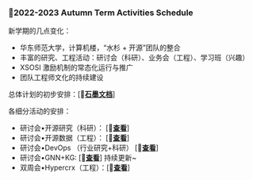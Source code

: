 ### 🍁2022-2023 Autumn Term Activities Schedule

新学期的几点变化：
- 华东师范大学，计算机楼，“水杉 + 开源”团队的整合
- 丰富的研究、工程活动：研讨会（科研）、业务会（工程）、学习班（兴趣）
- XSOSI 激励机制的常态化运行与推广
- 团队工程师文化的持续建设

总体计划的初步安排：[🍁[**石墨文档**](https://shimo.im/docs/aBAYV1y9rohXNY3j)]

各细分活动的安排：
- 研讨会•开源研究（科研）： [🍁[**查看**](https://github.com/X-lab2017/open-research/blob/main/agenda/%F0%9F%8D%812022-2023-Autumn-Term-OS-Seminar.md)]
- 研讨会•开源数据（工程）： [🍁[**查看**](https://github.com/X-lab2017/open-wonderland/blob/main/2022-2023-Autumn-Term-Openperf-Schedule.md)]
- 研讨会•DevOps （行业研究+科研） [🍁[**查看**](https://github.com/OpenEduTech/EduTechResearch/blob/main/agenda/%F0%9F%8D%812022-2023-Autumn-Term-DevOps-Seminar.md)]
- 研讨会•GNN+KG: [🍁[**查看**](https://github.com/OpenEduTech/OpenEduKG/blob/main/%F0%9F%8D%812022-2023-Autumn-Term-OS-Seminar.md)]
持续更新~
- 双周会•Hypercrx（工程）：[🍁[**查看**](https://github.com/hypertrons/hypertrons-crx/discussions/453)]
